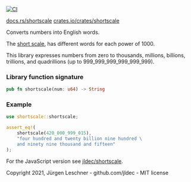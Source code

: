 [![CI](https://github.com/jldec/shortscale-rs/workflows/CI/badge.svg)](https://github.com/jldec/shortscale-rs/actions)

[docs.rs/shortscale](https://docs.rs/shortscale) [crates.io/crates/shortscale](https://crates.io/crates/shortscale)

Converts numbers into English words.

The [short scale](https://en.wikipedia.org/wiki/Long_and_short_scale_words#Comparison),
has different words for each power of 1000.

This library expresses numbers from zero to thousands,
millions, billions, trillions, and quadrillions (up to 999_999_999_999_999_999).

### Library function signature
```rust
pub fn shortscale(num: u64) -> String
```

### Example
```rust
use shortscale::shortscale;

assert_eq!(
    shortscale(420_000_999_015),
    "four hundred and twenty billion nine hundred \
    and ninety nine thousand and fifteen"
);
```

For the JavaScript version see [jldec/shortscale](https://github.com/jldec/shortscale).

Copyright 2021, Jürgen Leschner - github.com/jldec - MIT license
